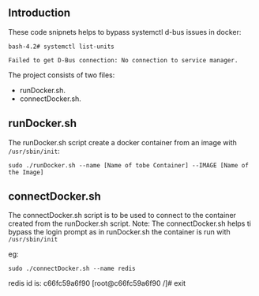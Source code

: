 

Introduction
--------------

These code snipnets helps to bypass systemctl d-bus issues in docker:

`bash-4.2# systemctl list-units`

`Failed to get D-Bus connection: No connection to service manager.`

The project consists of two files:

* runDocker.sh.
* connectDocker.sh.

runDocker.sh
-------------
The runDocker.sh script create a docker container from an image with `/usr/sbin/init`:

`sudo ./runDocker.sh --name [Name of tobe Container] --IMAGE [Name of the Image]`

connectDocker.sh
------------------
The connectDocker.sh script is to be used to connect to the container created from the runDocker.sh script.
Note: The connectDocker.sh helps ti bypass the login prompt as in runDocker.sh the container is run with `/usr/sbin/init`

eg:

`sudo ./connectDocker.sh --name redis`

redis id is: c66fc59a6f90 
[root@c66fc59a6f90 /]# exit

